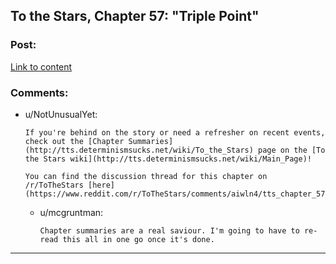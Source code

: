 ## To the Stars, Chapter 57: "Triple Point"

### Post:

[Link to content](https://archiveofourown.org/works/777002/chapters/41265728)

### Comments:

- u/NotUnusualYet:
  ```
  If you're behind on the story or need a refresher on recent events, check out the [Chapter Summaries](http://tts.determinismsucks.net/wiki/To_the_Stars) page on the [To the Stars wiki](http://tts.determinismsucks.net/wiki/Main_Page)!

  You can find the discussion thread for this chapter on /r/ToTheStars [here](https://www.reddit.com/r/ToTheStars/comments/aiwln4/tts_chapter_57_triple_point_discussion_thread/).
  ```

  - u/mcgruntman:
    ```
    Chapter summaries are a real saviour. I'm going to have to re-read this all in one go once it's done.
    ```

---

